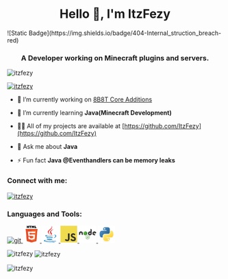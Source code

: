 <h1 align="center">Hello 👋, I'm ItzFezy</h1>
![Static Badge](https://img.shields.io/badge/404-Internal_struction_breach-red)
<h3 align="center">A Developer working on Minecraft plugins and servers.</h3>

<p align="left"> <img src="https://komarev.com/ghpvc/?username=itzfezy&label=Profile%20views&color=0e75b6&style=flat" alt="itzfezy" /> </p>

<p align="left"> <a href="https://github.com/ryo-ma/github-profile-trophy"><img src="https://github-profile-trophy.vercel.app/?username=itzfezy" alt="itzfezy" /></a> </p>

- 🔭 I’m currently working on [8B8T Core Additions](https://github.com/SnowyV4/8bCore-Additions)

- 🌱 I’m currently learning **Java(Minecraft Development)**

- 👨‍💻 All of my projects are available at [https://github.com/ItzFezy](https://github.com/ItzFezy)

- 💬 Ask me about **Java**

- ⚡ Fun fact **Java @Eventhandlers can be memory leaks**

<h3 align="left">Connect with me:</h3>
<p align="left">
<a href="https://www.youtube.com/c/itzfezy" target="blank"><img align="center" src="https://raw.githubusercontent.com/rahuldkjain/github-profile-readme-generator/master/src/images/icons/Social/youtube.svg" alt="itzfezy" height="30" width="40" /></a>
</p>

<h3 align="left">Languages and Tools:</h3>
<p align="left"> <a href="https://git-scm.com/" target="_blank" rel="noreferrer"> <img src="https://www.vectorlogo.zone/logos/git-scm/git-scm-icon.svg" alt="git" width="40" height="40"/> </a> <a href="https://www.w3.org/html/" target="_blank" rel="noreferrer"> <img src="https://raw.githubusercontent.com/devicons/devicon/master/icons/html5/html5-original-wordmark.svg" alt="html5" width="40" height="40"/> </a> <a href="https://www.java.com" target="_blank" rel="noreferrer"> <img src="https://raw.githubusercontent.com/devicons/devicon/master/icons/java/java-original.svg" alt="java" width="40" height="40"/> </a> <a href="https://developer.mozilla.org/en-US/docs/Web/JavaScript" target="_blank" rel="noreferrer"> <img src="https://raw.githubusercontent.com/devicons/devicon/master/icons/javascript/javascript-original.svg" alt="javascript" width="40" height="40"/> </a> <a href="https://nodejs.org" target="_blank" rel="noreferrer"> <img src="https://raw.githubusercontent.com/devicons/devicon/master/icons/nodejs/nodejs-original-wordmark.svg" alt="nodejs" width="40" height="40"/> </a> <a href="https://www.python.org" target="_blank" rel="noreferrer"> <img src="https://raw.githubusercontent.com/devicons/devicon/master/icons/python/python-original.svg" alt="python" width="40" height="40"/> </a> </p>

<p><img align="left" src="https://github-readme-stats.vercel.app/api/top-langs?username=itzfezy&show_icons=true&locale=en&layout=compact" alt="itzfezy" /></p>

<p>&nbsp;<img align="center" src="https://github-readme-stats.vercel.app/api?username=itzfezy&show_icons=true&locale=en" alt="itzfezy" /></p>

<p><img align="center" src="https://github-readme-streak-stats.herokuapp.com/?user=itzfezy&" alt="itzfezy" /></p>
